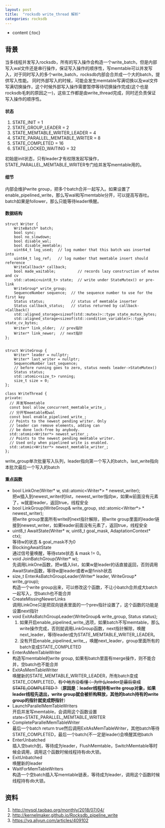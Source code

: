 ```yaml
---
layout: post
title:  "rocksdb write_thread 解析"
categories: rocksdb
---
```


* content
{:toc}

## 背景
当多线程并发写入rocksdb，所有的写入操作会构造一个write_batch，但是内部写入wal文件还是串行操作，保证写入操作的顺序性，写memtable可以并发写入，对于同时写入的多个write_batch，rocksdb内部会合并成一个大的batch，提供写入性能。
同时外部写入的时候，可能会发生memtable写满切换以及wal文件写满切换操作，这个时候外部写入操作需要暂停等待切换操作完成(这个也是rocksdb毛刺的原因之一)，这些工作都是由write_thread完成，同时还负责保证写入操作的顺序性。

#### 状态
1. STATE_INIT = 1
2. STATE_GROUP_LEADER = 2
3. STATE_MEMTABLE_WRITER_LEADER = 4
4. STATE_PARALLEL_MEMTABLE_WRITER = 8
5. STATE_COMPLETED = 16
6. STATE_LOCKED_WAITING = 32

初始是init状态，只有leader才有权限发起写操作，STATE_PARALLEL_MEMTABLE_WRITER专门给并发写memtable用的。
#### 细节
内部会维护write group，把多个batch合并一起写入。如果设置了enable_pipelined_write，那么写wal和写memtable分开，可以提高写吞吐。batch如果是follower，那么只能等待leader唤醒。
#### 数据结构
```
struct Writer {
    WriteBatch* batch;
    bool sync;
    bool no_slowdown;
    bool disable_wal;
    bool disable_memtable;
    uint64_t log_used;  // log number that this batch was inserted into
    uint64_t log_ref;   // log number that memtable insert should reference
    WriteCallback* callback;
    bool made_waitable;          // records lazy construction of mutex and cv
    std::atomic<uint8_t> state;  // write under StateMutex() or pre-link
    WriteGroup* write_group;
    SequenceNumber sequence;  // the sequence number to use for the first key
    Status status;            // status of memtable inserter
    Status callback_status;   // status returned by callback->Callback()
    std::aligned_storage<sizeof(std::mutex)>::type state_mutex_bytes;
    std::aligned_storage<sizeof(std::condition_variable)>::type state_cv_bytes;
    Writer* link_older;  // prev指针
    Writer* link_newer;  // next指针
};
    
```

```
struct WriteGroup {
    Writer* leader = nullptr;
    Writer* last_writer = nullptr;
    SequenceNumber last_sequence;
    // before running goes to zero, status needs leader->StateMutex()
    Status status;
    std::atomic<size_t> running;
    size_t size = 0;
};

class WriteThread {
private:
  // 并发写memtable
  const bool allow_concurrent_memtable_write_;
  // 分开写memtable和wal
  const bool enable_pipelined_write_;
  // Points to the newest pending writer. Only
  // leader can remove elements, adding can 
  // be done lock-free by anybody.
  std::atomic<Writer*> newest_writer_;
  // Points to the newest pending memtable writer.
  // Used only when pipelined write is enabled.
  std::atomic<Writer*> newest_memtable_writer_;
};

```


write_group单次批量写入队列，leader指向第一个写入的batch，last_write指向本批次最后一个写入的batch

#### 重点函数
- bool LinkOne(Writer* w, std::atomic<Writer*> * newest_writer);<br/>
  把w插入到newest_writer的list，newest_writer指向w，如果w前面没有元素了，w就是leader，返回true，线程安全
- bool LinkGroup(WriteGroup& write_group, std::atomic<Writer*> * newest_writer);<br/>
  把write group里面所有write的next指针解除，把write group里面的leader链接到newest_writer，如果leader前面没有元素了，返回true，线程安全
- uint8_t AwaitState(Writer* w, uint8_t goal_mask, AdaptationContext* ctx);<br/>
  等待w的状态 & goal_mask不为0
- BlockingAwaitState<br/>
  通过信号量唤醒，等待state状态 & mask != 0。
- void JoinBatchGroup(Writer* w);<br/>
  先调用LinkOne函数，把w插入list，如果w是leader的话直接返回，否则调用AwaitState函数，等待w是leader或者w是finish状态
- size_t EnterAsBatchGroupLeader(Writer* leader, WriteGroup* write_group);<br/>
  构造一个write group出来，可以修改这个函数，不让小batch合并成大batch一起写入，空batch也不能合并
- CreateMissingNewerLinks<br/>
  调用LinkOne只是把双向链表里面的一个prev指针设置了，这个函数的功能是设置next指针
- void ExitAsBatchGroupLeader(WriteGroup& write_group, Status status);<br/>
  1. 如果开启enable_pipelined_write_选项，如果batch不写memtable，那么write操作完成，否则就调用LinkGroup函数，next指针解除，唤醒next_leader，等待leader成为STATE_MEMTABLE_WRITER_LEADER。
  2. 没有开启enable_pipelined_write_，唤醒next_leader，group里面所有的batch变成STATE_COMPLETED
- EnterAsMemTableWriter<br/>
  构造写memtable的write group, 如果有batch里面有merge操作，则不能合并，空batch也不能合并
- ExitAsMemTableWriter<br/>
  唤醒新的STATE_MEMTABLE_WRITER_LEADER，所有batch变成STATE_COMPLETED，~~有个地方没看懂： 为什么leader是最后变成STATE_COMPLETED？~~（__原因是：leader线程持有write group对象，如果leader线程先退出，write group就会被析构释放，其他的batch持有的write group的指针就变成野指针__）
- LaunchParallelMemTableWriters<br/>
  开启并发写memtable，会调用这个函数设置state=STATE_PARALLEL_MEMTABLE_WRITER
- CompleteParallelMemTableWriter<br/>
  最后一个batch return true然后调用ExitAsMemTableWriter，其他batch等待STATE_COMPLETED，最后一个batch(不一定是leader)会唤醒其他batch
- EnterUnbatched<br/>
  插入空batch到，等待成为leader，FlushMemtable，SwitchMemtable等时候会调用，调用这个函数时候线程持有db大锁。
- ExitUnbatched<br/>
  唤醒新的leader
- WaitForMemTableWriters<br/>
  构造一个空batch插入写memtable链表，等待成为leader，调用这个函数时候线程持有db大锁。
  
  
  
  
## 资料
1. http://mysql.taobao.org/monthly/2018/07/04/
2. http://kernelmaker.github.io/Rocksdb_pipeline_write
3. https://yq.aliyun.com/articles/409102
  
   